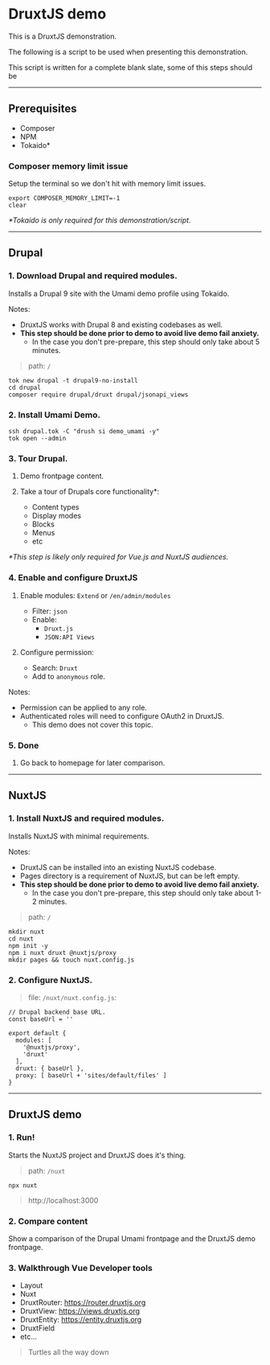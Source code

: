 # DruxtJS demo

This is a DruxtJS demonstration.

The following is a script to be used when presenting this demonstration.

This script is written for a complete blank slate, some of this steps should be

---

## Prerequisites

- Composer
- NPM
- Tokaido*

### Composer memory limit issue

Setup the terminal so we don't hit with memory limit issues.

```
export COMPOSER_MEMORY_LIMIT=-1
clear
```

_*Tokaido is only required for this demonstration/script._

---

## Drupal

### 1. Download Drupal and required modules.

Installs a Drupal 9 site with the Umami demo profile using Tokaido.

Notes:
- DruxtJS works with Drupal 8 and existing codebases as well.
- **This step should be done prior to demo to avoid live demo fail anxiety.**
  - In the case you don't pre-prepare, this step should only take about 5 minutes.

> path: `/`

```
tok new drupal -t drupal9-no-install
cd drupal
composer require drupal/druxt drupal/jsonapi_views
```

### 2. Install Umami Demo.

```
ssh drupal.tok -C "drush si demo_umami -y"
tok open --admin
```

### 3. Tour Drupal.

1. Demo frontpage content.

2. Take a tour of Drupals core functionality*:
   - Content types
   - Display modes
   - Blocks
   - Menus
   - etc

_*This step is likely only required for Vue.js and NuxtJS audiences._


### 4. Enable and configure DruxtJS

1. Enable modules: `Extend` or `/en/admin/modules`
   - Filter: `json`
   - Enable:
     - `Druxt.js`
     - `JSON:API Views`

2. Configure permission:
   - Search: `Druxt`
   - Add to `anonymous` role.

Notes:
  - Permission can be applied to any role.
  - Authenticated roles will need to configure OAuth2 in DruxtJS.
    - This demo does not cover this topic.


### 5. Done

1. Go back to homepage for later comparison.

---

## NuxtJS

### 1. Install NuxtJS and required modules.

Installs NuxtJS with minimal requirements.

Notes:
- DruxtJS can be installed into an existing NuxtJS codebase.
- Pages directory is a requirement of NuxtJS, but can be left empty.
- **This step should be done prior to demo to avoid live demo fail anxiety.**
  - In the case you don't pre-prepare, this step should only take about 1-2 minutes.

> path: `/`

```
mkdir nuxt
cd nuxt
npm init -y
npm i nuxt druxt @nuxtjs/proxy
mkdir pages && touch nuxt.config.js
```

### 2. Configure NuxtJS.

> file: `/nuxt/nuxt.config.js`:

```
// Drupal backend base URL.
const baseUrl = ''

export default {
  modules: [
    '@nuxtjs/proxy',
    'druxt'
  ],
  druxt: { baseUrl },
  proxy: [ baseUrl + 'sites/default/files' ]
}
```

---

## DruxtJS demo

### 1. Run!

Starts the NuxtJS project and DruxtJS does it's thing.

> path: `/nuxt`

```
npx nuxt
```

> http://localhost:3000


### 2. Compare content

Show a comparison of the Drupal Umami frontpage and the DruxtJS demo frontpage.

### 3. Walkthrough Vue Developer tools

- Layout
- Nuxt
- DruxtRouter: https://router.druxtjs.org
- DruxtView: https://views.druxtjs.org
- DruxtEntity: https://entity.druxtjs.org
- DruxtField
- etc...

> Turtles all the way down
